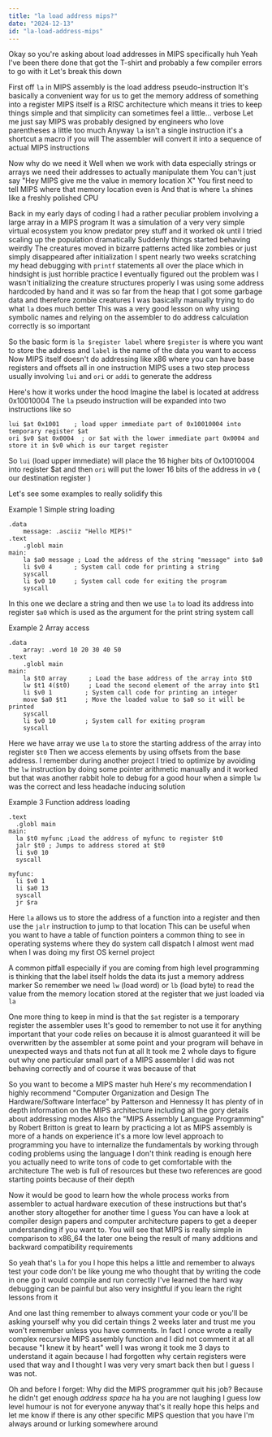 ```yaml
---
title: "la load address mips?"
date: "2024-12-13"
id: "la-load-address-mips"
---
```


Okay so you're asking about load addresses in MIPS specifically huh Yeah I've been there done that got the T-shirt and probably a few compiler errors to go with it Let's break this down

First off `la` in MIPS assembly is the load address pseudo-instruction It's basically a convenient way for us to get the memory address of something into a register MIPS itself is a RISC architecture which means it tries to keep things simple and that simplicity can sometimes feel a little… verbose Let me just say MIPS was probably designed by engineers who love parentheses a little too much Anyway `la` isn't a single instruction it's a shortcut a macro if you will The assembler will convert it into a sequence of actual MIPS instructions

Now why do we need it Well when we work with data especially strings or arrays we need their addresses to actually manipulate them You can't just say "Hey MIPS give me the value in memory location X" You first need to tell MIPS where that memory location even is And that is where `la` shines like a freshly polished CPU

Back in my early days of coding I had a rather peculiar problem involving a large array in a MIPS program It was a simulation of a very very simple virtual ecosystem you know predator prey stuff and it worked ok until I tried scaling up the population dramatically Suddenly things started behaving weirdly The creatures moved in bizarre patterns acted like zombies or just simply disappeared after initialization I spent nearly two weeks scratching my head debugging with `printf` statements all over the place which in hindsight is just horrible practice I eventually figured out the problem was I wasn't initializing the creature structures properly I was using some address hardcoded by hand and it was so far from the heap that I got some garbage data and therefore zombie creatures I was basically manually trying to do what `la` does much better This was a very good lesson on why using symbolic names and relying on the assembler to do address calculation correctly is so important

So the basic form is `la $register label` where `$register` is where you want to store the address and `label` is the name of the data you want to access Now MIPS itself doesn't do addressing like x86 where you can have base registers and offsets all in one instruction MIPS uses a two step process usually involving `lui` and `ori` or `addi` to generate the address

Here's how it works under the hood Imagine the label is located at address 0x10010004 The `la` pseudo instruction will be expanded into two instructions like so

```assembly
lui $at 0x1001    ; load upper immediate part of 0x10010004 into temporary register $at
ori $v0 $at 0x0004  ; or $at with the lower immediate part 0x0004 and store it in $v0 which is our target register
```

So `lui` (load upper immediate) will place the 16 higher bits of 0x10010004 into register $at and then `ori` will put the lower 16 bits of the address in `v0` ( our destination register )

Let's see some examples to really solidify this

Example 1 Simple string loading

```assembly
.data
    message: .asciiz "Hello MIPS!"
.text
    .globl main
main:
    la $a0 message ; Load the address of the string "message" into $a0
    li $v0 4      ; System call code for printing a string
    syscall
    li $v0 10     ; System call code for exiting the program
    syscall
```

In this one we declare a string and then we use `la` to load its address into register `$a0` which is used as the argument for the print string system call

Example 2 Array access

```assembly
.data
    array: .word 10 20 30 40 50
.text
    .globl main
main:
    la $t0 array      ; Load the base address of the array into $t0
    lw $t1 4($t0)     ; Load the second element of the array into $t1
    li $v0 1         ; System call code for printing an integer
    move $a0 $t1     ; Move the loaded value to $a0 so it will be printed
    syscall
    li $v0 10        ; System call for exiting program
    syscall
```
Here we have array we use `la` to store the starting address of the array into register `$t0` Then we access elements by using offsets from the base address. I remember during another project I tried to optimize by avoiding the `lw` instruction by doing some pointer arithmetic manually and it worked but that was another rabbit hole to debug for a good hour when a simple `lw` was the correct and less headache inducing solution

Example 3 Function address loading

```assembly
.text
  .globl main
main:
  la $t0 myfunc ;Load the address of myfunc to register $t0
  jalr $t0 ; Jumps to address stored at $t0
  li $v0 10
  syscall

myfunc:
  li $v0 1
  li $a0 13
  syscall
  jr $ra
```
Here `la` allows us to store the address of a function into a register and then use the `jalr` instruction to jump to that location This can be useful when you want to have a table of function pointers a common thing to see in operating systems where they do system call dispatch I almost went mad when I was doing my first OS kernel project

A common pitfall especially if you are coming from high level programming is thinking that the label itself holds the data its just a memory address marker So remember we need `lw` (load word) or `lb` (load byte) to read the value from the memory location stored at the register that we just loaded via `la`

One more thing to keep in mind is that the `$at` register is a temporary register the assembler uses It's good to remember to not use it for anything important that your code relies on because it is almost guaranteed it will be overwritten by the assembler at some point and your program will behave in unexpected ways and thats not fun at all It took me 2 whole days to figure out why one particular small part of a MIPS assembler I did was not behaving correctly and of course it was because of that

So you want to become a MIPS master huh Here's my recommendation I highly recommend "Computer Organization and Design The Hardware/Software Interface" by Patterson and Hennessy It has plenty of in depth information on the MIPS architecture including all the gory details about addressing modes Also the "MIPS Assembly Language Programming" by Robert Britton is great to learn by practicing a lot as MIPS assembly is more of a hands on experience it's a more low level approach to programming you have to internalize the fundamentals by working through coding problems using the language I don't think reading is enough here you actually need to write tons of code to get comfortable with the architecture The web is full of resources but these two references are good starting points because of their depth

Now it would be good to learn how the whole process works from assembler to actual hardware execution of these instructions but that's another story altogether for another time I guess You can have a look at compiler design papers and computer architecture papers to get a deeper understanding if you want to. You will see that MIPS is really simple in comparison to x86_64 the later one being the result of many additions and backward compatibility requirements

So yeah that's `la` for you I hope this helps a little and remember to always test your code don't be like young me who thought that by writing the code in one go it would compile and run correctly I've learned the hard way debugging can be painful but also very insightful if you learn the right lessons from it

And one last thing remember to always comment your code or you'll be asking yourself why you did certain things 2 weeks later and trust me you won't remember unless you have comments. In fact I once wrote a really complex recursive MIPS assembly function and I did not comment it at all because "I knew it by heart" well I was wrong it took me 3 days to understand it again because I had forgotten why certain registers were used that way and I thought I was very very smart back then but I guess I was not.

Oh and before I forget: Why did the MIPS programmer quit his job? Because he didn't get enough *address space* ha ha you are not laughing I guess low level humour is not for everyone anyway that's it really hope this helps and let me know if there is any other specific MIPS question that you have I'm always around or lurking somewhere around
